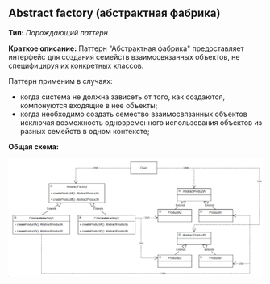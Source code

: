 ## Abstract factory (абстрактная фабрика)

**Тип:** *Порождающий паттерн*

**Краткое описание:**
Паттерн "Абстрактная фабрика" предоставляет интерфейс для создания семейств взаимосвязанных объектов,
не специфицируя их конкретных классов.

Паттерн применим в случаях:
* когда система не должна зависеть от того, как создаются, компонуются входящие в нее объекты;
* когда необходимо создать семество взаимосвязанных объектов исключая
возможность одновременного использования объектов из разных семейств в одном контексте;

**Общая схема:**

![img.png](img.png)